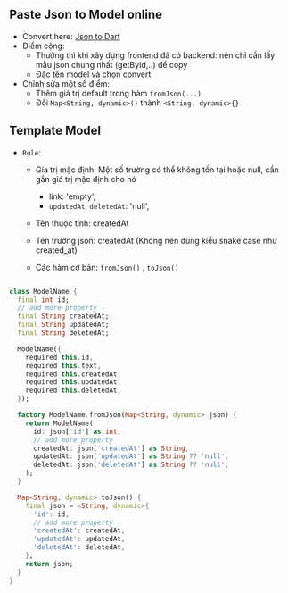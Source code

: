 ## Paste Json to Model online

- Convert here: [Json to Dart](https://jsontodart.com/)
- Điểm cộng:
  - Thường thì khi xây dựng frontend đã có backend: nên chỉ cần lấy mẫu json chung nhất (getById,..) để copy
  - Đặc tên model và chọn convert
- Chỉnh sửa một số điểm:
  - Thêm giá trị default trong hàm `fromJson(...)`
  - Đổi `Map<String, dynamic>()` thành `<String, dynamic>{}`

## Template Model

- `Rule`:

  - Gía trị mặc định: Một số trường có thể không tồn tại hoặc null, cần gắn giá trị mặc định cho nó

    - link: 'empty',
    - `updatedAt`, `deletedAt`: 'null',

  - Tên thuộc tính: createdAt
  - Tên trường json: createdAt (Không nên dùng kiểu snake case như created_at)
  - Các hàm cơ bản: `fromJson()` , `toJson()`

```dart

class ModelName {
  final int id;
  // add more property
  final String createdAt;
  final String updatedAt;
  final String deletedAt;

  ModelName({
    required this.id,
    required this.text,
    required this.createdAt,
    required this.updatedAt,
    required this.deletedAt,
  });

  factory ModelName.fromJson(Map<String, dynamic> json) {
    return ModelName(
      id: json['id'] as int,
      // add more property
      createdAt: json['createdAt'] as String,
      updatedAt: json['updatedAt'] as String ?? 'null',
      deletedAt: json['deletedAt'] as String ?? 'null',
    );
  }

  Map<String, dynamic> toJson() {
    final json = <String, dynamic>{
      'id': id,
      // add more property
      'createdAt': createdAt,
      'updatedAt': updatedAt,
      'deletedAt': deletedAt,
    };
    return json;
  }
}

```
